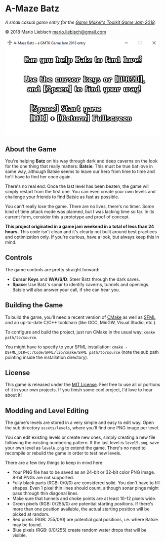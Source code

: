 # A-Maze Batz

*A small casual game entry for the [Game Maker's Toolkit Game Jam 2018](https://itch.io/jam/gmtk-2018).*

© 2018 Mario Liebisch <mario.liebisch@gmail.com>

![Demo GIF](demo.gif)

## About the Game

You're helping **Batz** on his way through dark and deep caverns on the look for the one thing that really matters: **Batsie**. This must be true bat love in some way, although Batsie seems to leave our hero from time to time and he'll have to find her once again.

 There's no real end: Once the last level has been beaten, the game will simply restart from the first one. You can even create your own levels and challenge your friends to find Batsie as fast as possible.

You can't really lose the game. There are no lives, there's no timer. Some kind of time attack mode was planned, but I was lacking time so far. In its current form, consider this a prototype and proof of concept.

**This project originated in a game jam weekend in a total of less than 24 hours.** This code isn't clean and it's clearly not built around best practices and optimization only. If you're curious, have a look, but always keep this in mind.

## Controls

The game controls are pretty straight forward:

* **Cursor Keys** and **W/A/S/D**: Steer Batz through the dark saves.
* **Space**: Use Batz's sonar to identify caverns, tunnels and openings. Batsie will also answer your call, if she can hear you.

## Building the Game

To build the game, you'll need a recent version of [CMake](https://cmake.org/) as well as [SFML](https://sfml-dev.org/) and an up-to-date C/C++ toolchain (like GCC, MinGW, Visual Studio, etc.).

To configure and build the project, just run CMake in the usual way: `cmake path/to/source`.

You might have to specify to your SFML installation: `cmake -DSFML_DIR=C:/Code/SFML/lib/cmake/SFML path/to/source` (note the sub path pointing inside the installation directory).

## License

This game is released under the [MIT License](LICENSE). Feel free to use all or portions of it in your own projects. If you finish some cool project, I'd love to hear about it!

## Modding and Level Editing

The game's levels are stored in a very simple and easy to edit way. Open the sub directory `assets/levels`, where you'll find one PNG image per level.

You can edit existing levels or create new ones, simply creating a new file following the existing numbering pattern. If the last level is `level5.png`, save your own level as `level6.png` to extend the game. There's no need to recompile or rebuild the game in order to test new levels.

There are a few tiny things to keep in mind here:

* Your PNG file has to be saved as an 24-bit or 32-bit color PNG image. 8-bit PNGs are not supported.
* Fully black parts (RGB: 0/0/0) are considered solid. You don't have to fill shapes. Even 1 pixel thin lines should count, although sonar pings might pass through thin diagonal lines.
* Make sure that tunnels and choke points are at least 10-12 pixels wide.
* Green pixels (RGB: 0/255/0) are potential starting positions. If there's more than one position available, the actual starting position will be picked at random.
* Red pixels (RGB: 255/0/0) are potential goal positions, i.e. where Batsie may be found.
* Blue pixels (RGB: 0/0/255) create random water drops that will be visible.